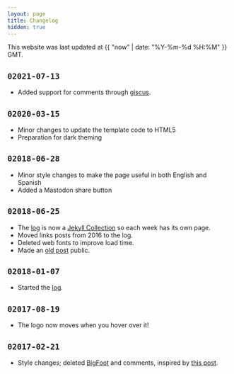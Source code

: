 ```yaml
---
layout: page
title: Changelog
hidden: true
---
```


This website was last updated at {{ "now" | date: "%Y-%m-%d %H:%M" }} GMT.

## `02021-07-13`

- Added support for comments through [giscus](https://giscus.app/).

## `02020-03-15`

- Minor changes to update the template code to HTML5
- Preparation for dark theming

## `02018-06-28`

- Minor style changes to make the page useful in both English and Spanish
- Added a Mastodon share button

## `02018-06-25`

- The [log](https://codual.github.io/log/2018/) is now a [Jekyll Collection](https://jekyllrb.com/docs/collections/) so each week has its own page.
- Moved links posts from 2016 to the log.
- Deleted web fonts to improve load time.
- Made an [old post](/2017/08/02/math/) public.

## `02018-01-07`

- Started the [log](https://codual.github.io/log/2018/).

## `02017-08-19`

- The logo now moves when you hover over it!

## `02017-02-21`

- Style changes; deleted [BigFoot](http://www.bigfootjs.com) and comments, inspired by [this post](https://danluu.com/web-bloat).
